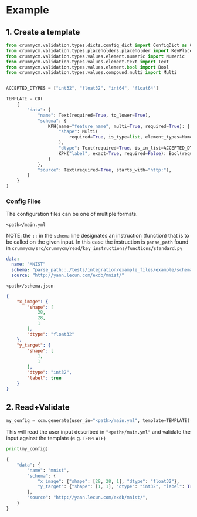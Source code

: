 # Example

## 1. Create a template

```python
from crummycm.validation.types.dicts.config_dict import ConfigDict as CD
from crummycm.validation.types.placeholders.placeholder import KeyPlaceholder as KPH
from crummycm.validation.types.values.element.numeric import Numeric
from crummycm.validation.types.values.element.text import Text
from crummycm.validation.types.values.element.bool import Bool
from crummycm.validation.types.values.compound.multi import Multi


ACCEPTED_DTYPES = ["int32", "float32", "int64", "float64"]

TEMPLATE = CD(
    {
        "data": {
            "name": Text(required=True, to_lower=True),
            "schema": {
                KPH(name="feature_name", multi=True, required=True): {
                    "shape": Multi(
                        required=True, is_type=list, element_types=Numeric(is_type=int)
                    ),
                    "dtype": Text(required=True, is_in_list=ACCEPTED_DTYPES),
                    KPH("label", exact=True, required=False): Bool(required=True),
                }
            },
            "source": Text(required=True, starts_with="http:"),
        }
    }
)
```

### Config Files
The configuration files can be one of multiple formats.

`<path>/main.yml`

NOTE: the `::` in the `schema` line designates an instruction (function) that is
to be called on the given input. In this case the instruction is `parse_path`
found in `crummycm/src/crummycm/read/key_instructions/functions/standard.py`
```yaml
data:
  name: "MNIST"
  schema: "parse_path::./tests/integration/example_files/example/schema.json"
  source: "http://yann.lecun.com/exdb/mnist/"
```

`<path>/schema.json`
```json
{
    "x_image": {
        "shape": [
            28,
            28,
            1
        ],
        "dtype": "float32"
    },
    "y_target": {
        "shape": [
            1,
            1
        ],
        "dtype": "int32",
        "label": true
    }
}
```

## 2. Read+Validate
```python
my_config = ccm.generate(user_in="<path>/main.yml", template=TEMPLATE)
```
This will read the user input described in `"<path>/main.yml"` and validate the
input against the template (e.g. `TEMPLATE`)


```python
print(my_config)
```
```python
{
    "data": {
        "name": "mnist",
        "schema": {
            "x_image": {"shape": [28, 28, 1], "dtype": "float32"},
            "y_target": {"shape": [1, 1], "dtype": "int32", "label": True},
        },
        "source": "http://yann.lecun.com/exdb/mnist/",
    }
}
```
